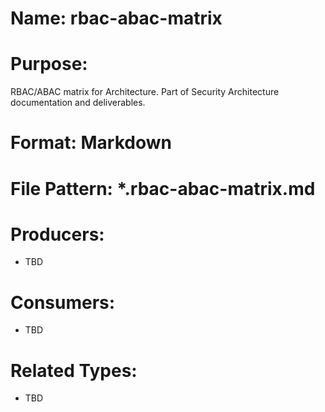 # Name: rbac-abac-matrix

# Purpose:
RBAC/ABAC matrix for Architecture. Part of Security Architecture documentation and deliverables.

# Format: Markdown

# File Pattern: *.rbac-abac-matrix.md

# Producers:
- TBD

# Consumers:
- TBD

# Related Types:
- TBD
